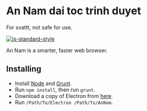 # An Nam dai toc trinh duyet

For svattt, not safe for use.

[![js-standard-style](https://cdn.rawgit.com/feross/standard/master/badge.svg)](https://github.com/feross/standard)

An Nam is a smarter, faster web browser.


## Installing


* Install [Node](https://nodejs.org) and [Grunt](http://gruntjs.com).
* Run `npm install`, then run `grunt`.
* Download a copy of Electron from [here](https://github.com/electron/electron/releases).
* Run `/Path/To/Electron /Path/To/AnNam`.


